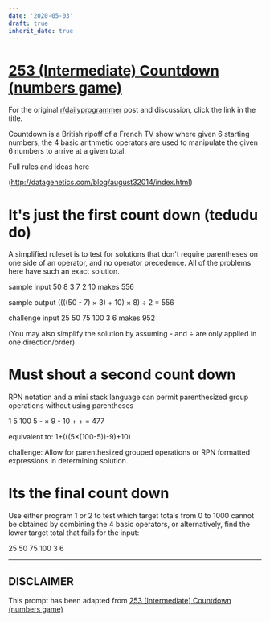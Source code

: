 ```yaml
---
date: '2020-05-03'
draft: true
inherit_date: true
---
```


# [253 (Intermediate) Countdown (numbers game)](https://www.reddit.com/r/dailyprogrammer/comments/452omr/20160210_challenge_253_intermediate_countdown/)

For the original [r/dailyprogrammer](https://www.reddit.com/r/dailyprogrammer/) post and discussion, click the link in the title.

Countdown is a British ripoff of a French TV show where given 6 starting numbers, the 4 basic arithmetic operators are used to manipulate the given 6 numbers to arrive at a given total.

Full rules and ideas here

(http://datagenetics.com/blog/august32014/index.html)
# It's just the first count down (tedudu do)
A simplified ruleset is to test for solutions that don't require parentheses on one side of an operator, and no operator precedence.  All of the problems here have such an exact solution.

sample input
 50  8  3  7  2  10 makes 556

sample output
((((50 - 7) × 3) + 10) × 8) ÷ 2
= 556

challenge input
 25 50 75 100 3 6 makes 952

(You may also simplify the solution by assuming - and ÷ are only applied in one direction/order)

# Must shout a second count down
RPN notation and a mini stack language can permit parenthesized group operations without using parentheses

1 5 100 5 - × 9 - 10 + +
= 477

equivalent to:  1+(((5×(100-5))-9)+10)

challenge:  Allow for parenthesized grouped operations or RPN formatted expressions in determining solution.

# Its the final count down
Use either program 1 or 2 to test which target totals from 0 to 1000 cannot be obtained by combining the 4 basic operators, or alternatively, find the lower target total that fails for the input:

25 50 75 100 3 6


----
## **DISCLAIMER**
This prompt has been adapted from [253 [Intermediate] Countdown (numbers game)](https://www.reddit.com/r/dailyprogrammer/comments/452omr/20160210_challenge_253_intermediate_countdown/
)
